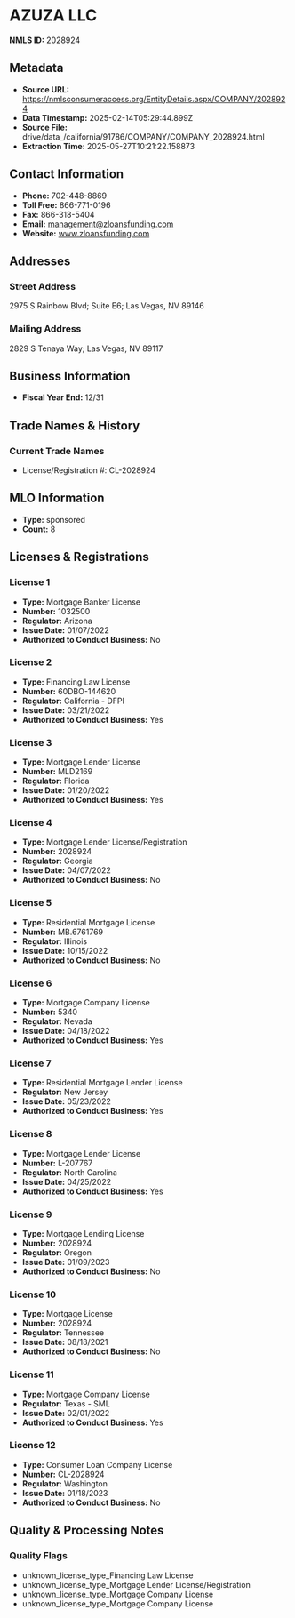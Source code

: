 # AZUZA LLC

**NMLS ID:** 2028924

## Metadata
- **Source URL:** https://nmlsconsumeraccess.org/EntityDetails.aspx/COMPANY/2028924
- **Data Timestamp:** 2025-02-14T05:29:44.899Z
- **Source File:** drive/data_/california/91786/COMPANY/COMPANY_2028924.html
- **Extraction Time:** 2025-05-27T10:21:22.158873

## Contact Information
- **Phone:** 702-448-8869
- **Toll Free:** 866-771-0196
- **Fax:** 866-318-5404
- **Email:** management@zloansfunding.com
- **Website:** www.zloansfunding.com

## Addresses
### Street Address
2975 S Rainbow Blvd; Suite E6; Las Vegas, NV 89146

### Mailing Address
2829 S Tenaya Way; Las Vegas, NV 89117

## Business Information
- **Fiscal Year End:** 12/31

## Trade Names & History
### Current Trade Names
- License/Registration #: CL-2028924

## MLO Information
- **Type:** sponsored
- **Count:** 8

## Licenses & Registrations

### License 1
- **Type:** Mortgage Banker License
- **Number:** 1032500
- **Regulator:** Arizona
- **Issue Date:** 01/07/2022
- **Authorized to Conduct Business:** No

### License 2
- **Type:** Financing Law License
- **Number:** 60DBO-144620
- **Regulator:** California - DFPI
- **Issue Date:** 03/21/2022
- **Authorized to Conduct Business:** Yes

### License 3
- **Type:** Mortgage Lender License
- **Number:** MLD2169
- **Regulator:** Florida
- **Issue Date:** 01/20/2022
- **Authorized to Conduct Business:** Yes

### License 4
- **Type:** Mortgage Lender License/Registration
- **Number:** 2028924
- **Regulator:** Georgia
- **Issue Date:** 04/07/2022
- **Authorized to Conduct Business:** No

### License 5
- **Type:** Residential Mortgage License
- **Number:** MB.6761769
- **Regulator:** Illinois
- **Issue Date:** 10/15/2022
- **Authorized to Conduct Business:** No

### License 6
- **Type:** Mortgage Company License
- **Number:** 5340
- **Regulator:** Nevada
- **Issue Date:** 04/18/2022
- **Authorized to Conduct Business:** Yes

### License 7
- **Type:** Residential Mortgage Lender License
- **Regulator:** New Jersey
- **Issue Date:** 05/23/2022
- **Authorized to Conduct Business:** Yes

### License 8
- **Type:** Mortgage Lender License
- **Number:** L-207767
- **Regulator:** North Carolina
- **Issue Date:** 04/25/2022
- **Authorized to Conduct Business:** Yes

### License 9
- **Type:** Mortgage Lending License
- **Number:** 2028924
- **Regulator:** Oregon
- **Issue Date:** 01/09/2023
- **Authorized to Conduct Business:** No

### License 10
- **Type:** Mortgage License
- **Number:** 2028924
- **Regulator:** Tennessee
- **Issue Date:** 08/18/2021
- **Authorized to Conduct Business:** No

### License 11
- **Type:** Mortgage Company License
- **Regulator:** Texas - SML
- **Issue Date:** 02/01/2022
- **Authorized to Conduct Business:** Yes

### License 12
- **Type:** Consumer Loan Company License
- **Number:** CL-2028924
- **Regulator:** Washington
- **Issue Date:** 01/18/2023
- **Authorized to Conduct Business:** No

## Quality & Processing Notes
### Quality Flags
- unknown_license_type_Financing Law License
- unknown_license_type_Mortgage Lender License/Registration
- unknown_license_type_Mortgage Company License
- unknown_license_type_Mortgage Company License
